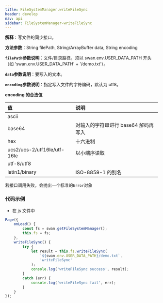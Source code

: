 ```yaml
---
title: FileSystemManager.writeFileSync
header: develop
nav: api
sidebar: FileSystemManager-writeFileSync
---
```



**解释**：写文件的同步接口。

**方法参数**：String filePath, String/ArrayBuffer data, String encoding

**`filePath`参数说明**：文件/目录路径。须以 swan.env.USER_DATA_PATH 开头（如 'swan.env.USER_DATA_PATH' + '/demo.txt'）。

**`data`参数说明**：要写入的文本。

**`encoding`参数说明**：指定写入文件的字符编码，默认为 utf8。

**encoding 的合法值**

|值|说明|
|:----|:----|
|ascii| |
|base64|对输入的字符串进行 base64 解码再写入|
|hex|十六进制|
|ucs2/ucs-2/utf16le/utf-16le|以小端序读取|
|utf-8/utf8||
|latin1/binary|ISO-8859-1 的别名|

若接口调用失败，会抛出一个标准的`Error`对象

###  代码示例 

* 在 js 文件中

```js
Page({
    onLoad() {
        const fs = swan.getFileSystemManager();
        this.fs = fs;
    },
    writeFileSync() {
        try {
            let result = this.fs.writeFileSync(
                `${swan.env.USER_DATA_PATH}/demo.txt`,
                'writeFileSync'
            );
            console.log('writeFileSync success', result);
        }
        catch (err) {
            console.log('writeFileSync fail', err);
        }
    }
});
```